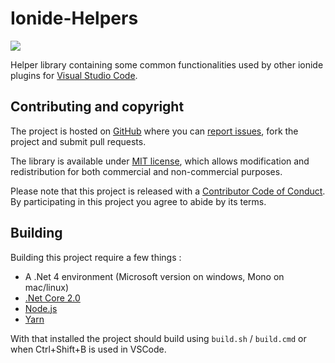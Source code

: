 # Ionide-Helpers

[![](https://ci.appveyor.com/api/projects/status/6kcn1ewp5bf8687e?svg=true)](https://ci.appveyor.com/project/Ionide/ionide-vscode-helpers)

Helper library containing some common functionalities used by other ionide plugins for [Visual Studio Code](https://github.com/Microsoft/vscode).

## Contributing and copyright

The project is hosted on [GitHub](https://github.com/ionide/ionide-helpers) where you can [report issues](https://github.com/ionide/ionide-helpers/issues), fork
the project and submit pull requests.

The library is available under [MIT license](https://github.com/ionide/ionide-helpers/blob/master/LICENSE.md), which allows modification and
redistribution for both commercial and non-commercial purposes.

Please note that this project is released with a [Contributor Code of Conduct](CODE_OF_CONDUCT.md). By participating in this project you agree to abide by its terms.

## Building

Building this project require a few things :

* A .Net 4 environment (Microsoft version on windows, Mono on mac/linux)
* [.Net Core 2.0](https://www.microsoft.com/net/core)
* [Node.js](https://nodejs.org/en/download/)
* [Yarn](https://yarnpkg.com/en/docs/install)

With that installed the project should build using `build.sh` / `build.cmd` or when Ctrl+Shift+B is used in VSCode.
